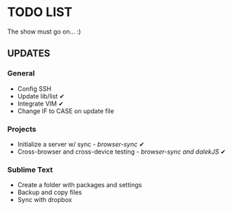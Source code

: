 # TODO LIST

The show must go on... :)

## UPDATES

### General
* Config SSH
* Update lib/list ✔
* Integrate VIM ✔
* Change IF to CASE on update file

### Projects
* Initialize a server w/ sync - *browser-sync* ✔
* Cross-browser and cross-device testing - *browser-sync and dalekJS* ✔

### Sublime Text
* Create a folder with packages and settings
* Backup and copy files
* Sync with dropbox
